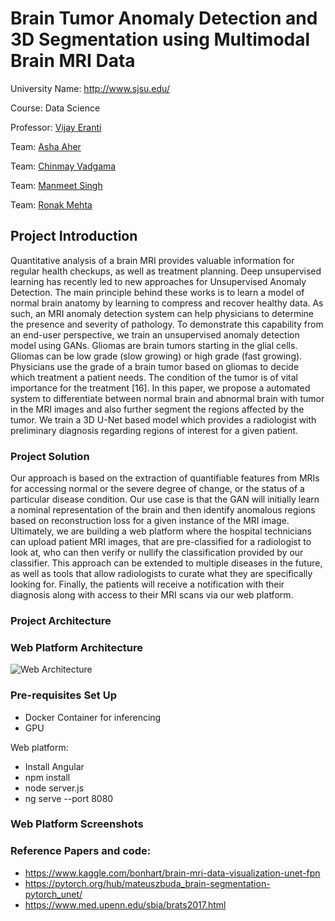 # Brain Tumor Anomaly Detection and 3D Segmentation using Multimodal Brain MRI Data

University Name: http://www.sjsu.edu/

Course: Data Science

Professor: [Vijay Eranti](https://www.linkedin.com/in/vijay-eranti-6a6485/)

Team: [Asha Aher](https://www.linkedin.com/in/asha-aher)

Team: [Chinmay Vadgama](https://www.linkedin.com/in/chinmayvadgama/)

Team: [Manmeet Singh](https://www.linkedin.com/in/msingh16/)

Team: [Ronak Mehta](https://www.linkedin.com/in/ronakmehta21/)


## Project Introduction

Quantitative analysis of a brain MRI provides valuable information for regular health checkups, as well as treatment planning. Deep unsupervised learning has recently led to new approaches for Unsupervised Anomaly Detection. The main principle behind these works is to learn a model of normal brain anatomy by learning to compress and recover healthy data. As such, an MRI anomaly detection system can help physicians to determine the presence and severity of pathology. To demonstrate this capability from an end-user perspective, we train an unsupervised anomaly detection model using GANs.
Gliomas are brain tumors starting in the glial cells. Gliomas can be low grade (slow growing) or high grade (fast growing). Physicians use the grade of a brain tumor based on gliomas to decide which treatment a patient needs. The condition of the tumor is of vital importance for the treatment [16]. In this paper, we propose a automated system to differentiate between normal brain and abnormal brain with tumor in the MRI images and also further segment the regions affected by the tumor. We train a 3D U-Net based model which provides a radiologist with preliminary diagnosis regarding regions of interest for a given patient.

### Project Solution 
Our approach is based on the extraction of quantifiable features from MRIs for accessing normal or the severe degree of change, or the status of a particular disease condition. Our use case is that the GAN will initially learn a nominal representation of the brain and then identify anomalous regions based on reconstruction loss for a given instance of the MRI image. Ultimately, we are building a web platform where the hospital technicians can upload patient MRI images, that are pre-classified for a radiologist to look at, who can then verify or nullify the classification provided by our classifier. This approach can be extended to multiple diseases in the future, as well as tools that allow radiologists to curate what they are specifically looking for. Finally, the patients will receive a notification with their diagnosis along with access to their MRI scans via our web platform.

### Project Architecture 


### Web Platform Architecture 
![Web Architecture](https://github.com/manmeet3/Masters_Project/Web_Architecture.png?raw=true)




### Pre-requisites Set Up
* Docker Container for inferencing
* GPU

Web platform: 
* Install Angular 
* npm install
* node server.js
* ng serve --port 8080

### Web Platform Screenshots






### Reference Papers and code:
* https://www.kaggle.com/bonhart/brain-mri-data-visualization-unet-fpn
* https://pytorch.org/hub/mateuszbuda_brain-segmentation-pytorch_unet/
* https://www.med.upenn.edu/sbia/brats2017.html


